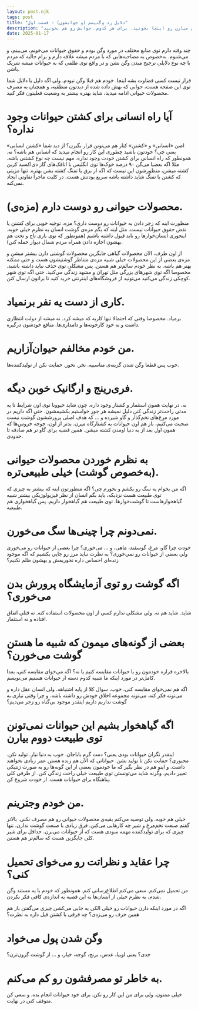 ```yaml
---
layout: post.njk
tags: post
title: "دلایل رد وگنیسم (و جوابشون) - قسمت اول"
description: "بخشی از دلایلی که ملت برای وگن نشدن میارن رو اینجا بخونید. برای هر کدوم، جوابش رو هم بخونید."
date: 2025-01-17
---
```


چند وقته دارم توی منابع مختلف در مورد وگن بودم و حقوق حیوانات می‌خونم، می‌بینم، و ‌می‌شنوم.
به‌خصوص به مصاحبه‌هایی که با مردم میشه علاقه دارم و برام جالبه که مردم با چه نوع دلایلی ترجیح میدن
وگن نشن و در واقع توی ظلمی که به حیوانات میشه شریک باشن.

قرار نیست کسی قضاوت بشه اینجا. خودم هم قبلا وگن نبودم. ولی اگه دلیل یا دلایل شما توی این صفحه
هست، جوابی که بهش داده شده از دیدتون منطقیه، و همچنان به مصرف محصولات حیوانی ادامه میدید، شاید
بهتره بیشتر به وضعیت فعلیتون فکر کنید.

# آیا راه انسانی برای کشتن حیوانات وجود نداره؟

اصن «انسانی» و «کشتن» کنار هم می‌تونن قرار بگیرن؟ از دید شما «کشتن انسانی» یعنی چی؟
خودتون باشید چطوری این کار رو انجام میدید که انسانی هم باشه؟
نه. همونطور که راه انسانی برای کشتن خودت وجود نداره. مهم نیست چه نوع کشتنی باشه.
مثلا اگه بعضیا می‌گن ۹۰ درصد خوک‌ها توی انگلیس با اتاقک‌های گاز دی‌اکسید کربن کشته میشن،
منظورشون این نیست که اگه از برق یا تفنگ کشته بشن بهتره. تنها مزیتی که کشتن با تفنگ شاید داشته
باشه سریع بودنش هست. در کلیت ماجرا تفاوتی ایجاد نمی‌کنه.

# (مزه‌ی) محصولات حیوانی رو دوست دارم.

منظورت اینه که زجر دادن به حیوانات رو دوست داری؟
مزه، توجیه خوبی برای کشتن یا نقض حقوق حیوانات نیست. مثل اینه که بگم مزه‌ی گوشت انسان به نظرم
خیلی خوبه. اینجوری انسان‌خوارها رو باید قبول داشته باشیم (همونطور که توی بازی تاج و تخت هم بهشون
اجازه دادن همراه مردم شمال دیوار حمله کنن).

از اون طرف، الآن محصولات گیاهی جایگزین محصولات گوشتی دارن بیشتر میشن و مزه‌ی بعضی از این
محصولات خیلی شبیه مزه‌ی متناظر گوشتیشون هست و حتی ممکنه بهتر هم باشه. به نظر خودم سالم‌تر هم هستن.
پس مشکلی توی حذف نباید داشته باشید. مخصوصا اگه توی شهرهای بزرگی مثل تهران و مشهد زندگی می‌کنید.
حتی اگه توی شهر کوچکی زندگی می‌کنید می‌تونید از فروشگاه‌های اینترنتی خرید کنید تا براتون ارسال کنن.

# کاری از دست یه نفر برنمیاد.

برمیاد. مخصوصا وقتی که احتمالا تنها کاریه که میشه کرد. نه میشه از دولت انتظاری داشت و نه خود
کارخونه‌ها و دامداری‌ها. منافع خودشون درگیره.

# من خودم مخالفم حیوان‌آزاریم.

خوب پس قطعا وگن شدن گزینه‌ی مناسبیه. نخر. نخور. حمایت نکن از تولید‌کننده‌ها.

# فری‌رینج و ارگانیک خوبن دیگه.

نه. در نهایت همون استثمار و کشتار وجود داره. چون شاید حیوونا توی اون شرایط تا یه مدتی راحت‌تر
زندگی کنن دلیل نمیشه هر جور خواستیم بکشیمشون.
حتی اگه داریم در مورد مرِغ‌های تخم‌گذار و گاو شیرده و ...
که هدف اصلی پرورششون گوشت نیست صحبت می‌کنیم، باز هم اون حیوانات به کشتارگاه میرن. بدتر از اون، جوجه خروس‌ها که همون اول بعد از به دنیا اومدن کشته میشن. همین قضیه برای گاو نر هم صادقه تا حدودی.

# به نظرم خوردن محصولات حیوانی (به‌خصوص گوشت) خیلی طبیعی‌تره.

اگه من بخوام یه سگ رو بکشم و بخورم چی؟ اگه منظورتون اینه که
بیشتر به چیزی که توی طبیعت هست نزدیکه، باید بگم انسان
از نظر فیزیولوژیکی بیشتر شبیه گیاهخوارهاست تا گوشت‌خوارها.
توی طبیعت هم گیاهخوار داریم. پس گیاهخواری هم طبیعیه.

# نمی‌دونم چرا چینی‌ها سگ می‌خورن.

خودت چرا گاو، مرغ، گوسفند، ماهی، و ... می‌خوری؟ چرا بعضی از حیوانات رو می‌خوری ولی بعضی از حیوانات رو نمی‌خوری؟
به نظرت نباید مرز رو جایی بکشیم که اگه موجود زنده‌ای احساس داره نخوریمش و بهشون ظلم نکنیم؟

# اگه گوشت رو توی آزمایشگاه پرورش بدن می‌خوری؟

شاید. شاید هم نه. ولی مشکلی ندارم کسی از اون محصولات استفاده کنه. نه قتلی اتفاق افتاده و نه استثمار.

# بعضی از گونه‌های میمون که شبیه ما هستن گوشت‌ می‌خورن؟

بالاخره قراره خودمون رو با حیوانات مقایسه کنیم یا نه؟
اگه می‌خوای مقایسه کنی، بعدا کامل‌تر در مورد اینکه ما شبیه کدوم دسته از حیوانات هستیم می‌نویسم.

اگه هم نمی‌خوای مقایسه کنی، خوب، سوال کلا از پایه اشتباهه. ولی انسان عقل داره و می‌تونه فکر کنه. می‌تونه مجموعه اخلاق خودش رو داشته باشه.
و چرا وقتی نیازی به گوشت نداریم داریم اینقدر موجود بی‌گناه رو
زجر می‌دیم؟

# اگه گیاهخوار بشیم این حیوانات نمی‌تونن توی طبیعت دووم بیارن

اینقدر نگران حیوانات بودی یعنی؟ دمت گرم باباجان.
خوب به دنیا نیار. تولید نکن. مجبوری؟ حمایت نکن تا تولید نشن. حیواناتی که الآن هم زنده هستن عمر زیادی نخواهند داشت.
و اینو هم در نظر بگیر که ما خودمون بعضی از این گونه‌ها رو
به صورت ژنتیکی تغییر دادیم. وگرنه شاید می‌تونستن توی طبیعت خیلی راحت زندگی کنن.
از طرفی کلی پناهنگاه برای حیوانات هست.
از خودت شروع کن.

# من خودم وجترینم.

خیلی هم خوبه. ولی توصیه می‌کنم بقیه‌ی محصولات حیوانی رو هم مصرف نکنی. بالاتر گفتم صنعت تخم‌مرغ و شیر چه کارهایی می‌کنن. فرق زیادی با صنعت گوشت ندارن. تنها چیزی که برای تولیدکننده مهمه سودی هست که از حیوانات می‌برن.
حداقل برای شیر کلی جایگزین هست که سالم‌تر هم هستن.

# چرا عقاید و نظراتت رو می‌خوای تحمیل کنی؟

من تحمیل نمی‌کنم. سعی می‌کنم اطلاع‌رسانی کنم. همونطور که خودم
با یه مستند وگن شدم، به نظرم خیلی از انسان‌ها به این قضیه به اندازه‌ی کافی فکر نکردن.

اگه در مورد اینکه دارن حیوانات رو خیلی الکی یه جایی می‌کشن چیزی می‌گفتن باز هم همین حرف رو می‌زدی؟ چه فرقی با کشتن فیل داره به نظرت؟

# وگن شدن پول می‌خواد

جدی؟ یعنی لوبیا، عدس، برنج، گوجه، خیار، و ...
از گوشت گرون‌ترن؟

# به خاطر تو مصرفشون رو کم می‌کنم.

خیلی ممنون. ولی برای من این کار رو نکن. برای خود حیوانات انجام بده. و سعی کن متوقف کنی در نهایت.